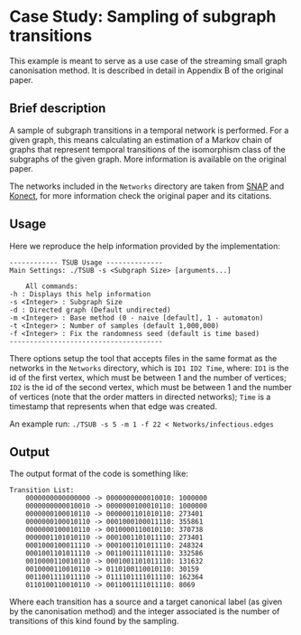 # Case Study: Sampling of subgraph transitions

This example is meant to serve as a use case of the streaming small
graph canonisation method. It is described in detail in Appendix B of
the original paper.

## Brief description

A sample of subgraph transitions in a temporal network is
performed. For a given graph, this means calculating an estimation of
a Markov chain of graphs that represent temporal transitions of the
isomorphism class of the subgraphs of the given graph. More
information is available on the original paper.

The networks included in the `Networks` directory are taken from
[SNAP](http://snap.stanford.edu/data/index.html) and
[Konect](http://konect.uni-koblenz.de/), for more information check
the original paper and its citations.

## Usage

Here we reproduce the help information provided by the implementation:

```
------------ TSUB Usage --------------
Main Settings: ./TSUB -s <Subgraph Size> [arguments...]

	All commands:
-h : Displays this help information
-s <Integer> : Subgraph Size
-d : Directed graph (Default undirected)
-m <Integer> : Base method (0 - naive [default], 1 - automaton)
-t <Integer> : Number of samples (default 1,000,000)
-f <Integer> : Fix the randomness seed (default is time based)
--------------------------------------
```

There options setup the tool that accepts files in the same format as
the networks in the `Networks` directory, which is `ID1 ID2 Time`,
where: `ID1` is the id of the first vertex, which must be between 1
and the number of vertices; `ID2` is the id of the second vertex,
which must be between 1 and the number of vertices (note that the
order matters in directed networks); `Time` is a timestamp that
represents when that edge was created.

An example run: `./TSUB -s 5 -m 1 -f 22 < Networks/infectious.edges`

## Output

The output format of the code is something like:

```
Transition List:
	0000000000000000 -> 0000000000010010: 1000000
	0000000000010010 -> 0000000100010110: 1000000
	0000000100010110 -> 0000001101010110: 273401
	0000000100010110 -> 0001000100011110: 355861
	0000000100010110 -> 0010000110010110: 370738
	0000001101010110 -> 0001001101011110: 273401
	0001000100011110 -> 0001001101011110: 248324
	0001001101011110 -> 0011001111011110: 332586
	0010000110010110 -> 0001001101011110: 131632
	0010000110010110 -> 0110100110010110: 30159
	0011001111011110 -> 0111101111011110: 162364
	0110100110010110 -> 0011001111011110: 8069

```

Where each transition has a source and a target canonical label (as
given by the canonisation method) and the integer associated is the
number of transitions of this kind found by the sampling.
